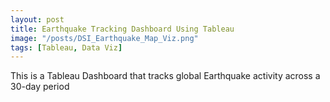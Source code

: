 ```yaml
---
layout: post
title: Earthquake Tracking Dashboard Using Tableau
image: "/posts/DSI_Earthquake_Map_Viz.png"
tags: [Tableau, Data Viz]
---
```


This is a Tableau Dashboard that tracks global Earthquake activity across a 30-day period